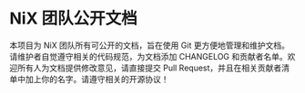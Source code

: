 # NiX 团队公开文档

本项目为 NiX 团队所有可公开的文档，旨在使用 Git 更方便地管理和维护文档。请维护者自觉遵守相关的代码规范，为文档添加 CHANGELOG 和贡献者名单。欢迎所有人为文档提供修改意见，请直接提交 Pull Request，并且在相关贡献者清单中加上你的名字。请遵守相关的开源协议！

